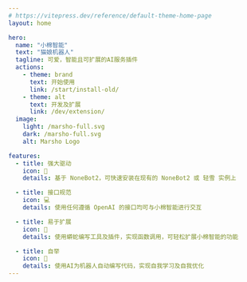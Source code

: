 ```yaml
---
# https://vitepress.dev/reference/default-theme-home-page
layout: home

hero:
  name: "小棉智能"
  text: "猫娘机器人"
  tagline: 可爱，智能且可扩展的AI服务插件
  actions:
    - theme: brand
      text: 开始使用
      link: /start/install-old/
    - theme: alt
      text: 开发及扩展
      link: /dev/extension/
  image:
    light: /marsho-full.svg
    dark: /marsho-full.svg
    alt: Marsho Logo

features:
  - title: 强大驱动
    icon: 🚀
    details: 基于 NoneBot2，可快速安装在现有的 NoneBot2 或 轻雪 实例上

  - title: 接口规范
    icon: 💻
    details: 使用任何遵循 OpenAI 的接口均可与小棉智能进行交互

  - title: 易于扩展
    icon: 🧩
    details: 使用蟒蛇编写工具及插件，实现函数调用，可轻松扩展小棉智能的功能

  - title: 自举
    icon: 🤖
    details: 使用AI为机器人自动编写代码，实现自我学习及自我优化
---
```


